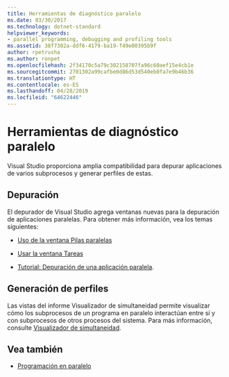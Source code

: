 ```yaml
---
title: Herramientas de diagnóstico paralelo
ms.date: 03/30/2017
ms.technology: dotnet-standard
helpviewer_keywords:
- parallel programming, debugging and profiling tools
ms.assetid: 38f7302a-ddf6-4179-ba19-f49e00395b9f
author: rpetrusha
ms.author: ronpet
ms.openlocfilehash: 2f34170c5a79c302158707fa96c60aef15e4cb1e
ms.sourcegitcommit: 2701302a99cafbe0d86d53d540eb0fa7e9b46b36
ms.translationtype: HT
ms.contentlocale: es-ES
ms.lasthandoff: 04/28/2019
ms.locfileid: "64622446"
---
```

# <a name="parallel-diagnostic-tools"></a>Herramientas de diagnóstico paralelo
Visual Studio proporciona amplia compatibilidad para depurar aplicaciones de varios subprocesos y generar perfiles de estas.  
  
## <a name="debugging"></a>Depuración  
 El depurador de Visual Studio agrega ventanas nuevas para la depuración de aplicaciones paralelas. Para obtener más información, vea los temas siguientes:  
  
- [Uso de la ventana Pilas paralelas](/visualstudio/debugger/using-the-parallel-stacks-window)  
  
- [Usar la ventana Tareas](/visualstudio/debugger/using-the-tasks-window)  
  
- [Tutorial: Depuración de una aplicación paralela](/visualstudio/debugger/walkthrough-debugging-a-parallel-application).  
  
## <a name="profiling"></a>Generación de perfiles  
 Las vistas del informe Visualizador de simultaneidad permite visualizar cómo los subprocesos de un programa en paralelo interactúan entre sí y con subprocesos de otros procesos del sistema. Para más información, consulte [Visualizador de simultaneidad](/visualstudio/profiling/concurrency-visualizer).  
  
## <a name="see-also"></a>Vea también

- [Programación en paralelo](../../../docs/standard/parallel-programming/index.md)
